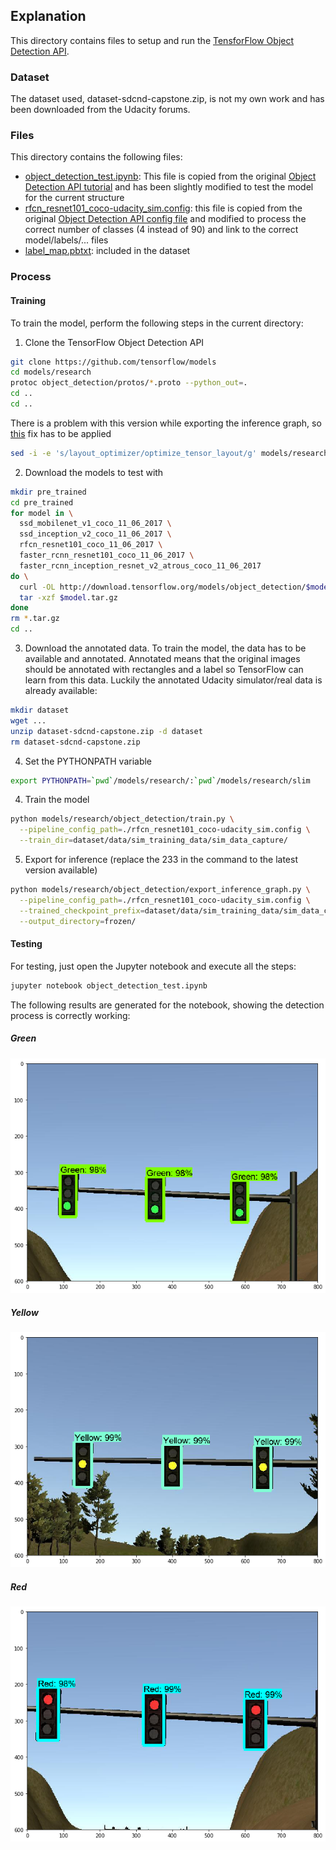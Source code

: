 [//]: # (Image References)
[example_result_green]: ./images/example_result_green.png
[example_result_yellow]: ./images/example_result_yellow.png
[example_result_red]: ./images/example_result_red.png

## Explanation

This directory contains files to setup and run the [TensforFlow Object Detection API](https://github.com/tensorflow/models/tree/master/research/object_detection).

### Dataset
The dataset used, dataset-sdcnd-capstone.zip, is not my own work and has been downloaded from the Udacity forums.

### Files
This directory contains the following files:
* [object_detection_test.ipynb](object_detection_test.ipynb): This file is copied from the original [Object Detection API tutorial](https://github.com/tensorflow/models/blob/master/research/object_detection/object_detection_tutorial.ipynb) and has been slightly modified to test the model for the current structure
* [rfcn_resnet101_coco-udacity_sim.config](rfcn_resnet101_coco-udacity_sim.config): this file is copied from the original [Object Detection API config file](https://github.com/tensorflow/models/blob/master/research/object_detection/samples/configs/rfcn_resnet101_coco.config) and modified to process the correct number of classes (4 instead of 90) and link to the correct model/labels/... files
* [label_map.pbtxt](label_map.pbtxt): included in the dataset

### Process

#### Training

To train the model, perform the following steps in the current directory:

1. Clone the TensorFlow Object Detection API
```bash
git clone https://github.com/tensorflow/models
cd models/research
protoc object_detection/protos/*.proto --python_out=.
cd ..
cd ..

```
There is a problem with this version while exporting the inference graph, so [this](https://github.com/tensorflow/models/issues/2861) fix has to be applied
```bash
sed -i -e 's/layout_optimizer/optimize_tensor_layout/g' models/research/object_detection/exporter.py
```

2. Download the models to test with
```bash
mkdir pre_trained
cd pre_trained
for model in \
  ssd_mobilenet_v1_coco_11_06_2017 \
  ssd_inception_v2_coco_11_06_2017 \
  rfcn_resnet101_coco_11_06_2017 \
  faster_rcnn_resnet101_coco_11_06_2017 \
  faster_rcnn_inception_resnet_v2_atrous_coco_11_06_2017
do \
  curl -OL http://download.tensorflow.org/models/object_detection/$model.tar.gz
  tar -xzf $model.tar.gz 
done
rm *.tar.gz
cd ..
```

3. Download the annotated data. To train the model, the data has to be available and annotated. Annotated means that the original images should be annotated with rectangles and a label so TensorFlow can learn from this data. Luckily the annotated Udacity simulator/real data is already available:
```bash
mkdir dataset
wget ...
unzip dataset-sdcnd-capstone.zip -d dataset
rm dataset-sdcnd-capstone.zip

```
4. Set the PYTHONPATH variable
```bash
export PYTHONPATH=`pwd`/models/research/:`pwd`/models/research/slim
```

4. Train the model
```bash
python models/research/object_detection/train.py \
  --pipeline_config_path=./rfcn_resnet101_coco-udacity_sim.config \
  --train_dir=dataset/data/sim_training_data/sim_data_capture/
```

5. Export for inference (replace the 233 in the command to the latest version available)
```bash
python models/research/object_detection/export_inference_graph.py \
  --pipeline_config_path=./rfcn_resnet101_coco-udacity_sim.config \
  --trained_checkpoint_prefix=dataset/data/sim_training_data/sim_data_capture/model.ckpt-233 \
  --output_directory=frozen/
```

#### Testing
For testing, just open the Jupyter notebook and execute all the steps:
```bash
jupyter notebook object_detection_test.ipynb
```

The following results are generated for the notebook, showing the detection process is correctly working:
##### Green
![Validation Result Green][example_result_green]
##### Yellow
![Validation Result Yellow][example_result_yellow]
##### Red
![Validation Result Red][example_result_red]
